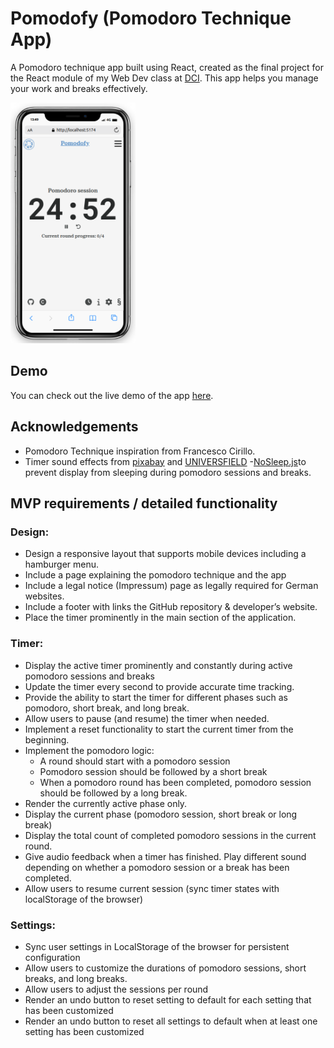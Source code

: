 <!-- @format -->

# Pomodofy (Pomodoro Technique App)

A Pomodoro technique app built using React, created as the final project for the React module of my Web Dev class at [DCI](https://digitalcareerinstitute.org/courses/web-development/). This app helps you manage your work and breaks effectively.

<img src="./public/app-image.png" alt="App screenshot" width="200px">

## Demo

You can check out the live demo of the app [here](https://pomodofy.netlify.app/).

## Acknowledgements

- Pomodoro Technique inspiration from Francesco Cirillo.
- Timer sound effects from [pixabay](https://pixabay.com/) and [UNIVERSFIELD](https://pixabay.com/de/users/universfield-28281460/?utm_source=link-attribution&utm_medium=referral&utm_campaign=music&utm_content=123107) -[NoSleep.js](https://github.com/richtr/NoSleep.js)to prevent display from sleeping during pomodoro sessions and breaks.

## MVP requirements / detailed functionality

### Design:

- Design a responsive layout that supports mobile devices including a hamburger menu.
- Include a page explaining the pomodoro technique and the app
- Include a legal notice (Impressum) page as legally required for German websites.
- Include a footer with links the GitHub repository & developer’s website.
- Place the timer prominently in the main section of the application.

### Timer:

- Display the active timer prominently and constantly during active pomodoro sessions and breaks
- Update the timer every second to provide accurate time tracking.
- Provide the ability to start the timer for different phases such as pomodoro, short break, and long break.
- Allow users to pause (and resume) the timer when needed.
- Implement a reset functionality to start the current timer from the beginning.
- Implement the pomodoro logic:
  - A round should start with a pomodoro session
  - Pomodoro session should be followed by a short break
  - When a pomodoro round has been completed, pomodoro session should be followed by a long break.
- Render the currently active phase only.
- Display the current phase (pomodoro session, short break or long break)
- Display the total count of completed pomodoro sessions in the current round.
- Give audio feedback when a timer has finished. Play different sound depending on whether a pomodoro session or a break has been completed.
- Allow users to resume current session (sync timer states with localStorage of the browser)

### Settings:

- Sync user settings in LocalStorage of the browser for persistent configuration
- Allow users to customize the durations of pomodoro sessions, short breaks, and long breaks.
- Allow users to adjust the sessions per round
- Render an undo button to reset setting to default for each setting that has been customized
- Render an undo button to reset all settings to default when at least one setting has been customized

